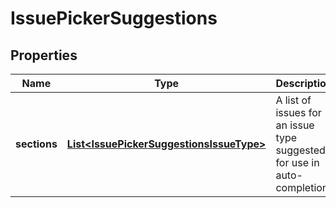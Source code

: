 # IssuePickerSuggestions

## Properties
Name | Type | Description | Notes
------------ | ------------- | ------------- | -------------
**sections** | [**List&lt;IssuePickerSuggestionsIssueType&gt;**](IssuePickerSuggestionsIssueType.md) | A list of issues for an issue type suggested for use in auto-completion. |  [optional]
